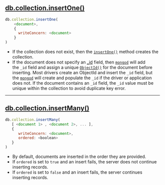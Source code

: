 ## [db.collection.insertOne()](https://www.mongodb.com/docs/manual/reference/method/db.collection.insertOne/)

```javascript
db.collection.insertOne(
    <document>,
    {
      writeConcern: <document>
    }
)
```

- If the collection does not exist, then the [`insertOne()`](https://www.mongodb.com/docs/manual/reference/method/db.collection.insertOne/#mongodb-method-db.collection.insertOne) method creates the collection.
- If the document does not specify an [_id](https://www.mongodb.com/docs/manual/reference/glossary/#std-term-_id) field, then [`mongod`](https://www.mongodb.com/docs/manual/reference/program/mongod/#mongodb-binary-bin.mongod) will add the `_id` field and assign a unique [`ObjectId()`](https://www.mongodb.com/docs/manual/reference/method/ObjectId/#mongodb-method-ObjectId) for the document before inserting. Most drivers create an ObjectId and insert the `_id` field, but the [`mongod`](https://www.mongodb.com/docs/manual/reference/program/mongod/#mongodb-binary-bin.mongod) will create and populate the `_id` if the driver or application does not. If the document contains an `_id` field, the `_id` value must be unique within the collection to avoid duplicate key error.
- - -

## [db.collection.insertMany()](https://www.mongodb.com/docs/manual/reference/method/db.collection.insertMany/)

```javascript
db.collection.insertMany(
   [ <document 1> , <document 2>, ... ],
   {
      writeConcern: <document>,
      ordered: <boolean>
   }
)
```

- By default, documents are inserted in the order they are provided.
- If `ordered` is set to `true` and an insert fails, the server does not continue inserting records.
- If `ordered` is set to `false` and an insert fails, the server continues inserting records.